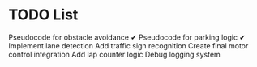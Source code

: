 # TODO List

 Pseudocode for obstacle avoidance  ✔
 Pseudocode for parking logic ✔
 Implement lane detection
 Add traffic sign recognition
 Create final motor control integration
 Add lap counter logic
 Debug logging system
